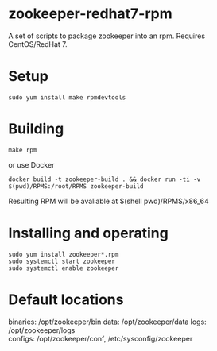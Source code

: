 # zookeeper-redhat7-rpm
A set of scripts to package zookeeper into an rpm.
Requires CentOS/RedHat 7.

# Setup

    sudo yum install make rpmdevtools

# Building

    make rpm

or use Docker

    docker build -t zookeeper-build . && docker run -ti -v $(pwd)/RPMS:/root/RPMS zookeeper-build

Resulting RPM will be avaliable at $(shell pwd)/RPMS/x86_64

# Installing and operating

    sudo yum install zookeeper*.rpm
    sudo systemctl start zookeeper
    sudo systemctl enable zookeeper

# Default locations

binaries: /opt/zookeeper/bin
data:     /opt/zookeeper/data 
logs:     /opt/zookeeper/logs  
configs:  /opt/zookeeper/conf, /etc/sysconfig/zookeeper  
